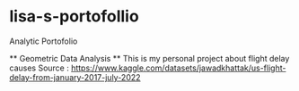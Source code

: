 # lisa-s-portofollio
Analytic Portofolio

** Geometric Data Analysis **
This is my personal project about flight delay causes
Source : https://www.kaggle.com/datasets/jawadkhattak/us-flight-delay-from-january-2017-july-2022
